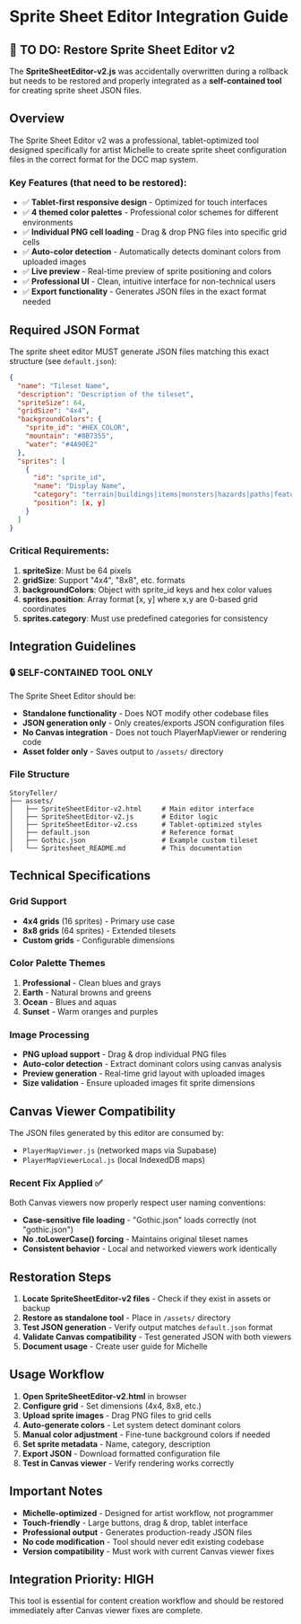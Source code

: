 # Sprite Sheet Editor Integration Guide

## 🚨 TO DO: Restore Sprite Sheet Editor v2

The **SpriteSheetEditor-v2.js** was accidentally overwritten during a rollback but needs to be restored and properly integrated as a **self-contained tool** for creating sprite sheet JSON files.

## Overview

The Sprite Sheet Editor v2 was a professional, tablet-optimized tool designed specifically for artist Michelle to create sprite sheet configuration files in the correct format for the DCC map system.

### Key Features (that need to be restored):
- ✅ **Tablet-first responsive design** - Optimized for touch interfaces
- ✅ **4 themed color palettes** - Professional color schemes for different environments
- ✅ **Individual PNG cell loading** - Drag & drop PNG files into specific grid cells
- ✅ **Auto-color detection** - Automatically detects dominant colors from uploaded images
- ✅ **Live preview** - Real-time preview of sprite positioning and colors
- ✅ **Professional UI** - Clean, intuitive interface for non-technical users
- ✅ **Export functionality** - Generates JSON files in the exact format needed

## Required JSON Format

The sprite sheet editor MUST generate JSON files matching this exact structure (see `default.json`):

```json
{
  "name": "Tileset Name",
  "description": "Description of the tileset",
  "spriteSize": 64,
  "gridSize": "4x4",
  "backgroundColors": {
    "sprite_id": "#HEX_COLOR",
    "mountain": "#8B7355",
    "water": "#4A90E2"
  },
  "sprites": [
    {
      "id": "sprite_id",
      "name": "Display Name", 
      "category": "terrain|buildings|items|monsters|hazards|paths|features",
      "position": [x, y]
    }
  ]
}
```

### Critical Requirements:
1. **spriteSize**: Must be 64 pixels
2. **gridSize**: Support "4x4", "8x8", etc. formats  
3. **backgroundColors**: Object with sprite_id keys and hex color values
4. **sprites.position**: Array format [x, y] where x,y are 0-based grid coordinates
5. **sprites.category**: Must use predefined categories for consistency

## Integration Guidelines

### 🔒 SELF-CONTAINED TOOL ONLY
The Sprite Sheet Editor should be:
- **Standalone functionality** - Does NOT modify other codebase files
- **JSON generation only** - Only creates/exports JSON configuration files
- **No Canvas integration** - Does not touch PlayerMapViewer or rendering code
- **Asset folder only** - Saves output to `/assets/` directory

### File Structure
```
StoryTeller/
├── assets/
│   ├── SpriteSheetEditor-v2.html     # Main editor interface
│   ├── SpriteSheetEditor-v2.js       # Editor logic
│   ├── SpriteSheetEditor-v2.css      # Tablet-optimized styles
│   ├── default.json                  # Reference format
│   ├── Gothic.json                   # Example custom tileset
│   └── Spritesheet_README.md         # This documentation
```

## Technical Specifications

### Grid Support
- **4x4 grids** (16 sprites) - Primary use case
- **8x8 grids** (64 sprites) - Extended tilesets
- **Custom grids** - Configurable dimensions

### Color Palette Themes
1. **Professional** - Clean blues and grays
2. **Earth** - Natural browns and greens  
3. **Ocean** - Blues and aquas
4. **Sunset** - Warm oranges and purples

### Image Processing
- **PNG upload support** - Drag & drop individual PNG files
- **Auto-color detection** - Extract dominant colors using canvas analysis
- **Preview generation** - Real-time grid layout with uploaded images
- **Size validation** - Ensure uploaded images fit sprite dimensions

## Canvas Viewer Compatibility

The JSON files generated by this editor are consumed by:
- `PlayerMapViewer.js` (networked maps via Supabase)
- `PlayerMapViewerLocal.js` (local IndexedDB maps)

### Recent Fix Applied ✅
Both Canvas viewers now properly respect user naming conventions:
- **Case-sensitive file loading** - "Gothic.json" loads correctly (not "gothic.json")
- **No .toLowerCase() forcing** - Maintains original tileset names
- **Consistent behavior** - Local and networked viewers work identically

## Restoration Steps

1. **Locate SpriteSheetEditor-v2 files** - Check if they exist in assets or backup
2. **Restore as standalone tool** - Place in `/assets/` directory
3. **Test JSON generation** - Verify output matches `default.json` format
4. **Validate Canvas compatibility** - Test generated JSON with both viewers
5. **Document usage** - Create user guide for Michelle

## Usage Workflow

1. **Open SpriteSheetEditor-v2.html** in browser
2. **Configure grid** - Set dimensions (4x4, 8x8, etc.)
3. **Upload sprite images** - Drag PNG files to grid cells
4. **Auto-generate colors** - Let system detect dominant colors
5. **Manual color adjustment** - Fine-tune background colors if needed
6. **Set sprite metadata** - Name, category, description
7. **Export JSON** - Download formatted configuration file
8. **Test in Canvas viewer** - Verify rendering works correctly

## Important Notes

- **Michelle-optimized** - Designed for artist workflow, not programmer
- **Touch-friendly** - Large buttons, drag & drop, tablet interface
- **Professional output** - Generates production-ready JSON files
- **No code modification** - Tool should never edit existing codebase
- **Version compatibility** - Must work with current Canvas viewer fixes

## Integration Priority: HIGH
This tool is essential for content creation workflow and should be restored immediately after Canvas viewer fixes are complete.
